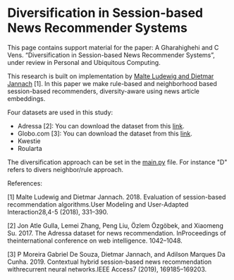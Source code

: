 # Diversification in Session-based News Recommender Systems

This page contains support material for the paper: A Gharahighehi and C Vens. “Diversification in Session-based News Recommender Systems”, under review in Personal and Ubiquitous Computing.

This research is built on implementation by [Malte Ludewig and Dietmar Jannach](https://rn5l.github.io/session-rec/index.html) [1]. In this paper we make rule-based and neighborhood based session-based recommenders, diversity-aware using news article embeddings.

Four datasets are used in this study:

- Adressa [2]: You can download the dataset from this [link](http://reclab.idi.ntnu.no/dataset/).
- Globo.com [3]: You can download the dataset from this [link](https://www.kaggle.com/gspmoreira/news-portal-user-interactions-by-globocom).
- Kwestie
- Roularta

The diversification approach can be set in the [main.py](https://github.com/alirezagharahi/d_SBRS/main.py) file. For instance "D" refers to divers neighbor/rule approach.

References:

[1] Malte Ludewig and Dietmar Jannach. 2018. Evaluation of session-based recommendation algorithms.User Modeling and User-Adapted Interaction28,4-5 (2018), 331–390.

[2] Jon Atle Gulla, Lemei Zhang, Peng Liu, Özlem Özgöbek, and Xiaomeng Su. 2017. The Adressa dataset for news recommendation. InProceedings of theinternational conference on web intelligence. 1042–1048.

[3] P Moreira Gabriel De Souza, Dietmar Jannach, and Adilson Marques Da Cunha. 2019. Contextual hybrid session-based news recommendation withrecurrent neural networks.IEEE Access7 (2019), 169185–169203.
